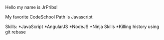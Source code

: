 Hello my name is JrPribs!

My favorite CodeSchool Path is Javascript

Skills:
*JavaScript
*AngularJS
*NodeJS
*Ninja Skills
*Killing history using git rebase
